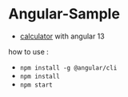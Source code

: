 # Angular-Sample

- [calculator](https://github.com/miladsoft/Angular-Sample/tree/main/ng13calculator) with angular 13 

how to use : 

- `
npm install -g @angular/cli
`
- `
npm install
`
- `
npm start
`
